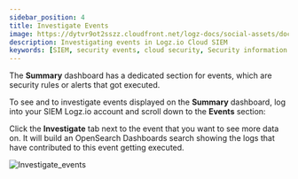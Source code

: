 ```yaml
---
sidebar_position: 4
title: Investigate Events
image: https://dytvr9ot2sszz.cloudfront.net/logz-docs/social-assets/docs-social.jpg
description: Investigating events in Logz.io Cloud SIEM
keywords: [SIEM, security events, cloud security, Security information and event management, Security information, event management]
---
```


The **Summary** dashboard has a dedicated section for events, which are security rules or alerts that got executed.

To see and to investigate events displayed on the **Summary** dashboard, log into your SIEM Logz.io account and scroll down to the **Events** section:

<!--1. Sign in to Logz.io.

2. Go to **SIEM**.

   ![Investigate_events](https://dytvr9ot2sszz.cloudfront.net/logz-docs/siem-quick-start/events-3.png)


3. Scroll down to the **Events** section.

   ![Investigate_events](https://dytvr9ot2sszz.cloudfront.net/logz-docs/siem-quick-start/siem-events--dec.png) -->

Click the **Investigate** tab next to the event that you want to see more data on. It will build an OpenSearch Dashboards search showing the logs that have contributed to this event getting executed.

   ![Investigate_events](https://dytvr9ot2sszz.cloudfront.net/logz-docs/siem-quick-start/siem-events--dec.png)
